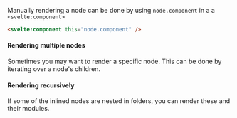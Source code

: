 <script>
    import Example from '#cmp/Example.svelte'
</script>

Manually rendering a node can be done by using `node.component` in a a `<svelte:component>`

```html
<svelte:component this="node.component" />
```

#### Rendering multiple nodes
Sometimes you may want to render a specific node. This can be done by iterating over a node's children.
<Example path="../example" title="Rendering nodes manually "/>

#### Rendering recursively
If some of the inlined nodes are nested in folders, you can render these and their modules. 
<Example path="../example.nested" title="Recursively render nodes manually"/>